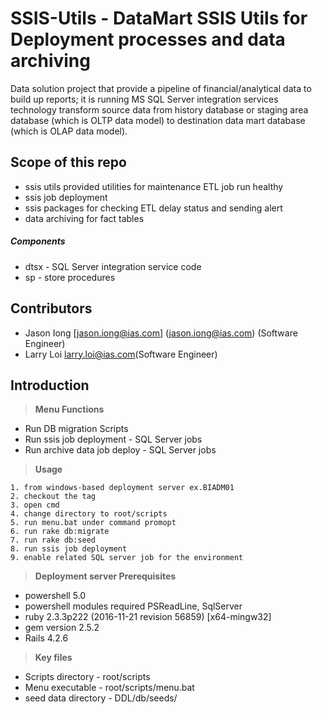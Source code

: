 # SSIS-Utils - DataMart SSIS Utils for Deployment processes and data archiving
Data solution project that provide a pipeline of financial/analytical data to build up reports; it is running MS SQL Server integration services technology transform source data from history database or staging area database (which is OLTP data model) to destination data mart database (which is OLAP data model).

## Scope of this repo
  - ssis utils provided utilities for maintenance ETL job run healthy
  - ssis job deployment
  - ssis packages for checking ETL delay status and sending alert
  - data archiving for fact tables

##### Components
  - dtsx - SQL Server integration service code
  - sp - store procedures

## Contributors
  - Jason Iong [jason.iong@ias.com] (jason.iong@ias.com) (Software Engineer)
  - Larry Loi [larry.loi@ias.com](larry.loi@ias.com)(Software Engineer)

## Introduction

>**Menu Functions**
>>
- Run DB migration Scripts
- Run ssis job deployment - SQL Server jobs
- Run archive data job deploy - SQL Server jobs

>**Usage**
>>
```
1. from windows-based deployment server ex.BIADM01
2. checkout the tag
3. open cmd
4. change directory to root/scripts
5. run menu.bat under command promopt
6. run rake db:migrate
7. run rake db:seed
8. run ssis job deployment
9. enable related SQL server job for the environment
```

>**Deployment server Prerequisites**
>>
- powershell 5.0
- powershell modules required PSReadLine, SqlServer
- ruby 2.3.3p222 (2016-11-21 revision 56859) [x64-mingw32]
- gem version 2.5.2
- Rails 4.2.6

>**Key files**
>>
- Scripts directory - root/scripts
- Menu executable - root/scripts/menu.bat
- seed data directory - DDL/db/seeds/